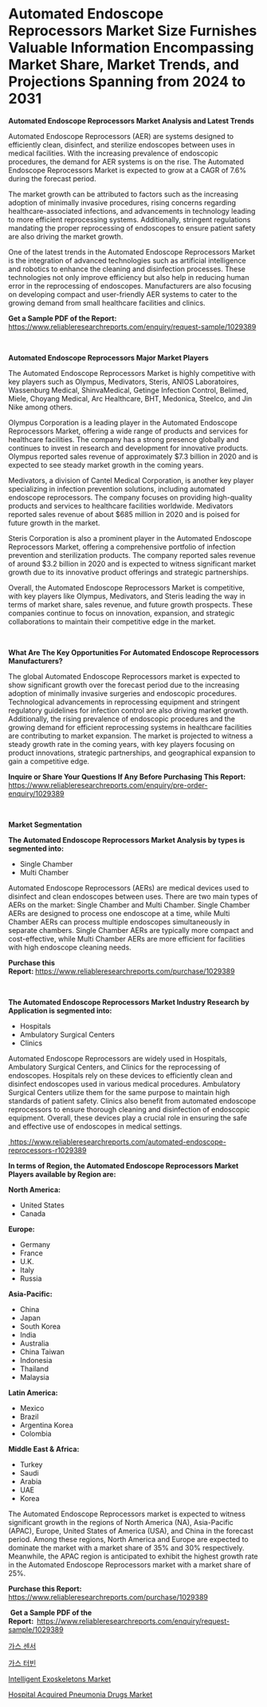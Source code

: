 <p><h1>Automated Endoscope Reprocessors Market Size Furnishes Valuable Information Encompassing Market Share, Market Trends, and Projections Spanning from 2024 to 2031</h1></p><p><strong>Automated Endoscope Reprocessors Market Analysis and Latest Trends</strong></p>
<p><p>Automated Endoscope Reprocessors (AER) are systems designed to efficiently clean, disinfect, and sterilize endoscopes between uses in medical facilities. With the increasing prevalence of endoscopic procedures, the demand for AER systems is on the rise. The Automated Endoscope Reprocessors Market is expected to grow at a CAGR of 7.6% during the forecast period.</p><p>The market growth can be attributed to factors such as the increasing adoption of minimally invasive procedures, rising concerns regarding healthcare-associated infections, and advancements in technology leading to more efficient reprocessing systems. Additionally, stringent regulations mandating the proper reprocessing of endoscopes to ensure patient safety are also driving the market growth.</p><p>One of the latest trends in the Automated Endoscope Reprocessors Market is the integration of advanced technologies such as artificial intelligence and robotics to enhance the cleaning and disinfection processes. These technologies not only improve efficiency but also help in reducing human error in the reprocessing of endoscopes. Manufacturers are also focusing on developing compact and user-friendly AER systems to cater to the growing demand from small healthcare facilities and clinics.</p></p>
<p><strong>Get a Sample PDF of the Report:&nbsp;</strong> <a href="https://www.reliableresearchreports.com/enquiry/request-sample/1029389">https://www.reliableresearchreports.com/enquiry/request-sample/1029389</a></p>
<p>&nbsp;</p>
<p><strong>Automated Endoscope Reprocessors Major Market Players</strong></p>
<p><p>The Automated Endoscope Reprocessors Market is highly competitive with key players such as Olympus, Medivators, Steris, ANIOS Laboratoires, Wassenburg Medical, ShinvaMedical, Getinge Infection Control, Belimed, Miele, Choyang Medical, Arc Healthcare, BHT, Medonica, Steelco, and Jin Nike among others.</p><p>Olympus Corporation is a leading player in the Automated Endoscope Reprocessors Market, offering a wide range of products and services for healthcare facilities. The company has a strong presence globally and continues to invest in research and development for innovative products. Olympus reported sales revenue of approximately $7.3 billion in 2020 and is expected to see steady market growth in the coming years.</p><p>Medivators, a division of Cantel Medical Corporation, is another key player specializing in infection prevention solutions, including automated endoscope reprocessors. The company focuses on providing high-quality products and services to healthcare facilities worldwide. Medivators reported sales revenue of about $685 million in 2020 and is poised for future growth in the market.</p><p>Steris Corporation is also a prominent player in the Automated Endoscope Reprocessors Market, offering a comprehensive portfolio of infection prevention and sterilization products. The company reported sales revenue of around $3.2 billion in 2020 and is expected to witness significant market growth due to its innovative product offerings and strategic partnerships.</p><p>Overall, the Automated Endoscope Reprocessors Market is competitive, with key players like Olympus, Medivators, and Steris leading the way in terms of market share, sales revenue, and future growth prospects. These companies continue to focus on innovation, expansion, and strategic collaborations to maintain their competitive edge in the market.</p></p>
<p>&nbsp;</p>
<p><strong>What Are The Key Opportunities For Automated Endoscope Reprocessors Manufacturers?</strong></p>
<p><p>The global Automated Endoscope Reprocessors market is expected to show significant growth over the forecast period due to the increasing adoption of minimally invasive surgeries and endoscopic procedures. Technological advancements in reprocessing equipment and stringent regulatory guidelines for infection control are also driving market growth. Additionally, the rising prevalence of endoscopic procedures and the growing demand for efficient reprocessing systems in healthcare facilities are contributing to market expansion. The market is projected to witness a steady growth rate in the coming years, with key players focusing on product innovations, strategic partnerships, and geographical expansion to gain a competitive edge.</p></p>
<p><strong>Inquire or Share Your Questions If Any Before Purchasing This Report:</strong> <a href="https://www.reliableresearchreports.com/enquiry/pre-order-enquiry/1029389">https://www.reliableresearchreports.com/enquiry/pre-order-enquiry/1029389</a></p>
<p>&nbsp;</p>
<p><strong>Market Segmentation</strong></p>
<p><strong>The Automated Endoscope Reprocessors Market Analysis by types is segmented into:</strong></p>
<p><ul><li>Single Chamber</li><li>Multi Chamber</li></ul></p>
<p><p>Automated Endoscope Reprocessors (AERs) are medical devices used to disinfect and clean endoscopes between uses. There are two main types of AERs on the market: Single Chamber and Multi Chamber. Single Chamber AERs are designed to process one endoscope at a time, while Multi Chamber AERs can process multiple endoscopes simultaneously in separate chambers. Single Chamber AERs are typically more compact and cost-effective, while Multi Chamber AERs are more efficient for facilities with high endoscope cleaning needs.</p></p>
<p><strong>Purchase this Report:&nbsp;</strong><a href="https://www.reliableresearchreports.com/purchase/1029389">https://www.reliableresearchreports.com/purchase/1029389</a></p>
<p>&nbsp;</p>
<p><strong>The Automated Endoscope Reprocessors Market Industry Research by Application is segmented into:</strong></p>
<p><ul><li>Hospitals</li><li>Ambulatory Surgical Centers</li><li>Clinics</li></ul></p>
<p><p>Automated Endoscope Reprocessors are widely used in Hospitals, Ambulatory Surgical Centers, and Clinics for the reprocessing of endoscopes. Hospitals rely on these devices to efficiently clean and disinfect endoscopes used in various medical procedures. Ambulatory Surgical Centers utilize them for the same purpose to maintain high standards of patient safety. Clinics also benefit from automated endoscope reprocessors to ensure thorough cleaning and disinfection of endoscopic equipment. Overall, these devices play a crucial role in ensuring the safe and effective use of endoscopes in medical settings.</p></p>
<p><a href="https://www.reliableresearchreports.com/automated-endoscope-reprocessors-r1029389">&nbsp;https://www.reliableresearchreports.com/automated-endoscope-reprocessors-r1029389</a></p>
<p><strong>In terms of Region, the Automated Endoscope Reprocessors Market Players available by Region are:</strong></p>
<p>
    <p> <strong> North America: </strong>
        <ul>
            <li>United States</li>
            <li>Canada</li>
        </ul>
        </p> 
    <p> <strong> Europe: </strong>
        <ul>
            <li>Germany</li>
            <li>France</li>
            <li>U.K.</li>
            <li>Italy</li>
            <li>Russia</li>
        </ul>
        </p> 
    <p> <strong> Asia-Pacific: </strong>
        <ul>
            <li>China</li>
            <li>Japan</li>
            <li>South Korea</li>
            <li>India</li>
            <li>Australia</li>
            <li>China Taiwan</li>
            <li>Indonesia</li>
            <li>Thailand</li>
            <li>Malaysia</li>
        </ul>
        </p> 
    <p> <strong> Latin America: </strong>
        <ul>
            <li>Mexico</li>
            <li>Brazil</li>
            <li>Argentina Korea</li>
            <li>Colombia</li>
        </ul>
        </p> 
    <p> <strong> Middle East & Africa: </strong>
        <ul>
            <li>Turkey</li>
            <li>Saudi</li>
            <li>Arabia</li>
            <li>UAE</li>
            <li>Korea</li>
        </ul>
    </p>
    </p>
<p><p>The Automated Endoscope Reprocessors market is expected to witness significant growth in the regions of North America (NA), Asia-Pacific (APAC), Europe, United States of America (USA), and China in the forecast period. Among these regions, North America and Europe are expected to dominate the market with a market share of 35% and 30% respectively. Meanwhile, the APAC region is anticipated to exhibit the highest growth rate in the Automated Endoscope Reprocessors market with a market share of 25%.</p></p>
<p><strong>Purchase this Report: </strong><a href="https://www.reliableresearchreports.com/purchase/1029389">https://www.reliableresearchreports.com/purchase/1029389</a></p>
<p>&nbsp;<strong>Get a Sample PDF of the Report:&nbsp;&nbsp;</strong><a href="https://www.reliableresearchreports.com/enquiry/request-sample/1029389">https://www.reliableresearchreports.com/enquiry/request-sample/1029389</a></p>
<p><strong></strong></p>
<p><p><a href="https://github.com/valroy852/Market-Research-Report-List-1/blob/main/225153678637.md">가스 센서</a></p><p><a href="https://github.com/RonSpencer61/Market-Research-Report-List-1/blob/main/911935678638.md">가스 터빈</a></p><p><a href="https://github.com/EbonyHane1955/Market-Research-Report-List-1/blob/main/intelligent-exoskeletons-market.md">Intelligent Exoskeletons Market</a></p><p><a href="https://github.com/kathiaseamanalvaradovlprc2h/Market-Research-Report-List-2/blob/main/hospital-acquired-pneumonia-drugs-market.md">Hospital Acquired Pneumonia Drugs Market</a></p></p>